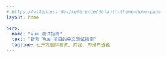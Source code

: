 ```yaml
---
# https://vitepress.dev/reference/default-theme-home-page
layout: home

hero:
  name: "Vue 测试指南"
  text: "针对 Vue 项目的中文测试指南"
  tagline: 让开发信仰测试, 而我, 即是布道者
---
```


